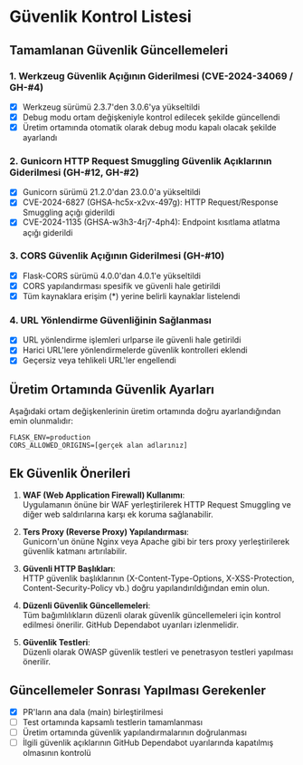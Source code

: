 # Güvenlik Kontrol Listesi

## Tamamlanan Güvenlik Güncellemeleri

### 1. Werkzeug Güvenlik Açığının Giderilmesi (CVE-2024-34069 / GH-#4)
- [x] Werkzeug sürümü 2.3.7'den 3.0.6'ya yükseltildi
- [x] Debug modu ortam değişkeniyle kontrol edilecek şekilde güncellendi
- [x] Üretim ortamında otomatik olarak debug modu kapalı olacak şekilde ayarlandı

### 2. Gunicorn HTTP Request Smuggling Güvenlik Açıklarının Giderilmesi (GH-#12, GH-#2)
- [x] Gunicorn sürümü 21.2.0'dan 23.0.0'a yükseltildi
- [x] CVE-2024-6827 (GHSA-hc5x-x2vx-497g): HTTP Request/Response Smuggling açığı giderildi
- [x] CVE-2024-1135 (GHSA-w3h3-4rj7-4ph4): Endpoint kısıtlama atlatma açığı giderildi

### 3. CORS Güvenlik Açığının Giderilmesi (GH-#10)
- [x] Flask-CORS sürümü 4.0.0'dan 4.0.1'e yükseltildi
- [x] CORS yapılandırması spesifik ve güvenli hale getirildi
- [x] Tüm kaynaklara erişim (*) yerine belirli kaynaklar listelendi

### 4. URL Yönlendirme Güvenliğinin Sağlanması
- [x] URL yönlendirme işlemleri urlparse ile güvenli hale getirildi
- [x] Harici URL'lere yönlendirmelerde güvenlik kontrolleri eklendi
- [x] Geçersiz veya tehlikeli URL'ler engellendi

## Üretim Ortamında Güvenlik Ayarları

Aşağıdaki ortam değişkenlerinin üretim ortamında doğru ayarlandığından emin olunmalıdır:

```
FLASK_ENV=production
CORS_ALLOWED_ORIGINS=[gerçek alan adlarınız]
```

## Ek Güvenlik Önerileri

1. **WAF (Web Application Firewall) Kullanımı**:  
   Uygulamanın önüne bir WAF yerleştirilerek HTTP Request Smuggling ve diğer web saldırılarına karşı ek koruma sağlanabilir.

2. **Ters Proxy (Reverse Proxy) Yapılandırması**:  
   Gunicorn'un önüne Nginx veya Apache gibi bir ters proxy yerleştirilerek güvenlik katmanı artırılabilir.

3. **Güvenli HTTP Başlıkları**:  
   HTTP güvenlik başlıklarının (X-Content-Type-Options, X-XSS-Protection, Content-Security-Policy vb.) doğru yapılandırıldığından emin olun.

4. **Düzenli Güvenlik Güncellemeleri**:  
   Tüm bağımlılıkların düzenli olarak güvenlik güncellemeleri için kontrol edilmesi önerilir. GitHub Dependabot uyarıları izlenmelidir.

5. **Güvenlik Testleri**:  
   Düzenli olarak OWASP güvenlik testleri ve penetrasyon testleri yapılması önerilir.

## Güncellemeler Sonrası Yapılması Gerekenler

- [x] PR'ların ana dala (main) birleştirilmesi
- [ ] Test ortamında kapsamlı testlerin tamamlanması
- [ ] Üretim ortamında güvenlik yapılandırmalarının doğrulanması
- [ ] İlgili güvenlik açıklarının GitHub Dependabot uyarılarında kapatılmış olmasının kontrolü 
